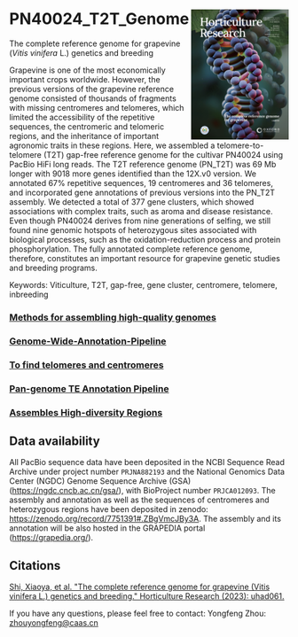 PN40024_T2T_Genome <img src="https://github.com/zhouyflab/PN40024_T2T_Genome/blob/main/cover.jpg" align="right" width="35%">
====================

The complete reference genome for grapevine (*Vitis vinifera* L.) genetics and breeding

Grapevine is one of the most economically important crops worldwide. However, the previous versions of the grapevine reference genome consisted of thousands of fragments with missing centromeres and telomeres, which limited the accessibility of the repetitive sequences, the centromeric and telomeric regions, and the inheritance of important agronomic traits in these regions. Here, we assembled a telomere-to-telomere (T2T) gap-free reference genome for the cultivar PN40024 using PacBio HiFi long reads. The T2T reference genome (PN_T2T) was 69 Mb longer with 9018 more genes identified than the 12X.v0 version. We annotated 67% repetitive sequences, 19 centromeres and 36 telomeres, and incorporated gene annotations of previous versions into the PN_T2T assembly. We detected a total of 377 gene clusters, which showed associations with complex traits, such as aroma and disease resistance. Even though PN40024 derives from nine generations of selfing, we still found nine genomic hotspots of heterozygous sites associated with biological processes, such as the oxidation-reduction process and protein phosphorylation. The fully annotated complete reference genome, therefore, constitutes an important resource for grapevine genetic studies and breeding programs.

Keywords: Viticulture, T2T, gap-free, gene cluster, centromere, telomere, inbreeding

### [Methods for assembling high-quality genomes](https://github.com/Shixiaoya/T2T_Assembly)
### [Genome-Wide-Annotation-Pipeline](https://github.com/unavailable-2374/Genome-Wide-Annotation-Pipeline)
### [To find telomeres and centromeres](https://github.com/Immortal2333/Telomeres_and_Centromeres)
### [Pan-genome TE Annotation Pipeline](https://github.com/unavailable-2374/TE_Detective-Annotation)
### [Assembles High-diversity Regions](https://github.com/unavailable-2374/Hight_div-assembly)
## Data availability
All PacBio sequence data have been deposited in the NCBI Sequence Read Archive under project number `PRJNA882193` and the National Genomics Data Center (NGDC) Genome Sequence Archive (GSA) (https://ngdc.cncb.ac.cn/gsa/), with BioProject number `PRJCA012093`. The assembly and annotation as well as the sequences of centromeres and heterozygous regions have been deposited in zenodo: https://zenodo.org/record/7751391#.ZBgVmcJBy3A. The assembly and its annotation will be also hosted in the GRAPEDIA portal (https://grapedia.org/).

## Citations
[Shi, Xiaoya, et al. "The complete reference genome for grapevine (Vitis vinifera L.) genetics and breeding." Horticulture Research (2023): uhad061.](https://academic.oup.com/hr/advance-article/doi/10.1093/hr/uhad061/7103438?searchresult=1)

If you have any questions, please feel free to contact: Yongfeng Zhou: zhouyongfeng@caas.cn
